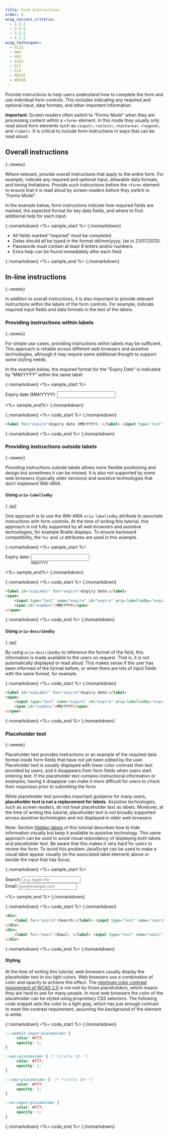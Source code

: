 ```yaml
---
title: Form Instructions
order: 4
wcag_success_criteria:
  - 1.3.1
  - 2.4.6
  - 3.3.2
  - 4.1.2
wcag_techniques:
  - G131
  - H44
  - H93
  - G162
  - G17
  - G18
  - ARIA1
  - ARIA9
---
```


Provide instructions to help users understand how to complete the form and use individual form controls. This includes indicating any required and optional input, data formats, and other important information.

**Important:** Screen readers often switch to “Forms Mode” when they are processing content within a `<form>` element. In this mode they usually only read aloud form elements such as `<input>`, `<select>`, `<textarea>`, `<legend>`, and `<label>`. It is critical to include form instructions in ways that can be read aloud.

## Overall instructions
{:.newex}

Where relevant, provide overall instructions that apply to the entire form. For example, indicate any required and optional input, allowable data formats, and timing limitations. Provide such instructions before the `<form>` element to ensure that it is read aloud by screen readers before they switch to “Forms Mode”.

In the example below, form instructions indicate how required fields are marked, the expected format for key data fields, and where to find additional help for each input.

{::nomarkdown}
<%= sample_start %>
{:/nomarkdown}

- All fields marked “required” must be completed.
- Dates should all be typed in the format dd/mm/yyyy, (as in 21/07/2013).
- Passwords must contain at least 8 letters and/or numbers.
- Extra help can be found immediately after each field.

{::nomarkdown}
<%= sample_end %>
{:/nomarkdown}

## In-line instructions
{:.newex}

In addition to overall instructions, it is also important to provide relevant instructions within the labels of the form controls. For example, indicate required input fields and data formats in the text of the labels.

### Providing instructions within labels
{:.newex}

For simple use cases, providing instructions within labels may be sufficient. This approach is reliable across different web browsers and assistive technologies, although it may require some additional thought to support some styling needs.

In the example below, the required format for the “Expiry Date” is indicated by “MM/YYYY” within the same label:

{::nomarkdown}
<%= sample_start %>

<form method="post" action="#">
	<div>
		<label for="expire">Expiry date (MM/YYYY): </label> <input type="text" name="expire" id="expire">
	</div>
</form>

<%= sample_end%>
{:/nomarkdown}

{::nomarkdown}
<%= code_start %>
{:/nomarkdown}

~~~ html
<label for="expire">Expiry date (MM/YYYY): </label> <input type="text" name="expire" id="expire">
~~~

{::nomarkdown}
<%= code_end %>
{:/nomarkdown}

### Providing instructions outside labels
{:.newex}

Providing instructions outside labels allows more flexible positioning and design but sometimes it can be missed. It is also not supported by some web browsers (typically older versions) and assistive technologies that don’t implement WAI-ARIA.

#### Using `aria-labelledby`
{:.ap}

One approach is to use the WAI-ARIA `aria-labelledby` attribute to associate instructions with form controls. At the time of writing this tutorial, this approach is not fully supported by all web browsers and assistive technologies, for example Braille displays. To ensure backward compatibility, the `for` and `id` attributes are used in this example.

{::nomarkdown}
<%= sample_start %>

<style>
	#ex3 span {
		display: inline-block;
		vertical-align: top;
	}
	#ex3 span span {
		display: block;
		font-size: 0.8em;
	}
</style>
<form method="post" action="#" id="ex3">
	<div>
		<label id="expLabel" for="expire4">Expiry date:</label>
		<span>
			<input type="text" name="expire" id="expire4" aria-labelledby="expLabel expDesc2">
			<span id="expDesc2">MM/YYYY</span>
		</span>
	</div>
</form>

<%= sample_end%>
{:/nomarkdown}

{::nomarkdown}
<%= code_start %>
{:/nomarkdown}

~~~ html
<label id="expLabel" for="expire">Expiry date:</label>
<span>
	<input type="text" name="expire" id="expire" aria-labelledby="expLabel expDesc">
	<span id="expDesc">MM/YYYY</span>
</span>
~~~

{::nomarkdown}
<%= code_end %>
{:/nomarkdown}

#### Using `aria-describedby`
{:.ap}

By using `aria-describedby` to reference the format of the field, this information is made available to the users on request. That is, it is not automatically displayed or read aloud. This makes sense if the user has been informed of the format before, or when there are lots of input fields with the same format, for example.

{::nomarkdown}
<%= code_start %>
{:/nomarkdown}

~~~ html
<label id="expLabel" for="expire">Expiry date:</label>
<span>
	<input type="text" name="expire" id="expire" aria-labelledby="expLabel" aria-describedby="expDesc">
	<span id="expDesc">MM/YYYY</span>
</span>
~~~

{::nomarkdown}
<%= code_end %>
{:/nomarkdown}

### Placeholder text
{:.newex}

Placeholder text provides instructions or an example of the required data format inside form fields that have not yet been edited by the user. Placeholder text is usually displayed with lower color contrast than text provided by users, and it disappears from form fields when users start entering text. If the placeholder text contains instructional information or examples, having it disappear can make it more difficult for users to check their responses prior to submitting the form.

While placeholder text provides important guidance for many users, **placeholder text is not a replacement for labels**. Assistive technologies, such as screen readers, do not treat placeholder text as labels. Moreover, at the time of writing this tutorial, placeholder text is not broadly supported across assistive technologies and not displayed in older web browsers.

Note: Section [Hidden labels](labels.html#hidden) of this tutorial describes how to hide information visually but keep it available to assistive technology. This same approach can be used to avoid visual redundancy of displaying both labels and placeholder text. Be aware that this makes it very hard for users to review the form. To avoid this problem JavaScript can be used to make a visual label appear visually (in the associated label element) above or beside the input that has focus.

{::nomarkdown}
<%= sample_start %>

<form method="post" action="#">
	<div>
		<label for="search">Search:</label> <input type="text" name="search" id="search" placeholder="e.g. Apple Pie">
	</div>
	<div>
		<label for="email">Email: </label> <input type="text" name="email" id="email" placeholder="joe@example.com">
	</div>
</form>

<style>
::-webkit-input-placeholder {
	 color: #777;
	 opacity: 1;
}

:-moz-placeholder { /* Firefox 18- */
	 color: #777;
	 opacity: 1;
}

::-moz-placeholder {  /* Firefox 19+ */
	 color: #777;
	 opacity: 1;
}

:-ms-input-placeholder {
	 color: #777;
	 opacity: 1;
}
</style>

<%= sample_end %>
{:/nomarkdown}

{::nomarkdown}
<%= code_start %>
{:/nomarkdown}

~~~ html
<div>
	<label for="search">Search:</label> <input type="text" name="search" id="search" placeholder="e.g. Apple Pie">
</div>
<div>
	<label for="email">Email: </label> <input type="text" name="email" id="email" placeholder="joe@example.com">
</div>
~~~

{::nomarkdown}
<%= code_end %>
{:/nomarkdown}

#### Styling

At the time of writing this tutorial, web browsers usually display the placeholder text in too light colors. Web browsers use a combination of color and opacity to achieve this effect. The [minimum color contrast requirement of WCAG 2.0](/WAI/WCAG20/quickref/#qr-visual-audio-contrast-contrast) is not met by those placeholders, which means they are hard to see for many people. In most web browsers the color of the placeholder can be styled using proprietary CSS selectors. The following code snippet sets the color to a light gray, which has just enough contrast to meet the contrast requirement, assuming the background of the element is white.

{::nomarkdown}
<%= code_start %>
{:/nomarkdown}

~~~ css
::-webkit-input-placeholder {
	 color: #777;
	 opacity: 1;
}

:-moz-placeholder { /* Firefox 18- */
	 color: #777;
	 opacity: 1;
}

::-moz-placeholder {  /* Firefox 19+ */
	 color: #777;
	 opacity: 1;
}

:-ms-input-placeholder {
	 color: #777;
	 opacity: 1;
}
~~~

{::nomarkdown}
<%= code_end %>
{:/nomarkdown}
